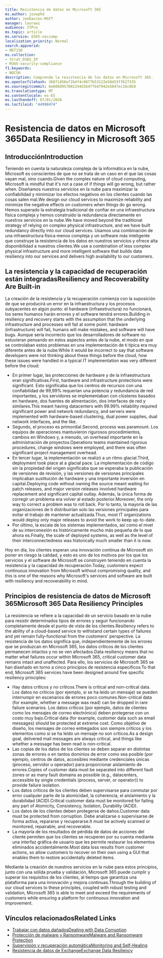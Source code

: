 ```yaml
---
title: Resistencia de datos en Microsoft 365
ms.author: josephd
author: JoeDavies-MSFT
manager: laurawi
audience: ITPro
ms.topic: article
ms.service: O365-seccomp
localization_priority: Normal
search.appverid:
- MET150
ms.collection:
- Strat_O365_IP
- M365-security-compliance
f1.keywords:
- NOCSH
description: Comprenda la resistencia de los datos en Microsoft 365.
ms.openlocfilehash: 368f1d56ef2b4f4c9677b53122e58453ff627335
ms.sourcegitcommit: 6e608d957082244d1b4ffb47942e5847ec18c0b9
ms.translationtype: MT
ms.contentlocale: es-ES
ms.lasthandoff: 07/01/2020
ms.locfileid: "44998474"
---
```

# <a name="data-resiliency-in-microsoft-365"></a><span data-ttu-id="8cd23-103">Resistencia de datos en Microsoft 365</span><span class="sxs-lookup"><span data-stu-id="8cd23-103">Data Resiliency in Microsoft 365</span></span>

## <a name="introduction"></a><span data-ttu-id="8cd23-104">Introducción</span><span class="sxs-lookup"><span data-stu-id="8cd23-104">Introduction</span></span>

<span data-ttu-id="8cd23-105">Teniendo en cuenta la naturaleza compleja de la informática en la nube, Microsoft es conscientes de que no se trata de un caso en el que las cosas vayan mal, sino cuando.</span><span class="sxs-lookup"><span data-stu-id="8cd23-105">Given the complex nature of cloud computing, Microsoft is mindful that it's not a case of if things will go wrong, but rather when.</span></span> <span data-ttu-id="8cd23-106">Diseñamos nuestros servicios en la nube para maximizar la confiabilidad y minimizar los efectos negativos en los clientes cuando las cosas salen mal.</span><span class="sxs-lookup"><span data-stu-id="8cd23-106">We design our cloud services to maximize reliability and minimize the negative effects on customers when things do go wrong.</span></span> <span data-ttu-id="8cd23-107">Hemos superado la estrategia tradicional de confiar en una infraestructura física compleja y hemos construido la redundancia directamente en nuestros servicios en la nube.</span><span class="sxs-lookup"><span data-stu-id="8cd23-107">We have moved beyond the traditional strategy of relying on complex physical infrastructure, and we have built redundancy directly into our cloud services.</span></span> <span data-ttu-id="8cd23-108">Usamos una combinación de una infraestructura física menos compleja y un software más inteligente que construye la resistencia de los datos en nuestros servicios y ofrece alta disponibilidad a nuestros clientes.</span><span class="sxs-lookup"><span data-stu-id="8cd23-108">We use a combination of less complex physical infrastructure and more intelligent software that builds data resiliency into our services and delivers high availability to our customers.</span></span> 

## <a name="resiliency-and-recoverability-are-built-in"></a><span data-ttu-id="8cd23-109">La resistencia y la capacidad de recuperación están integradas</span><span class="sxs-lookup"><span data-stu-id="8cd23-109">Resiliency and Recoverability Are Built-in</span></span> 

<span data-ttu-id="8cd23-110">La creación de la resistencia y la recuperación comienza con la suposición de que se producirá un error en la infraestructura y los procesos subyacentes en algún punto: el hardware (infraestructura) no funcionará, los seres humanos harán errores y el software tendrá errores.</span><span class="sxs-lookup"><span data-stu-id="8cd23-110">Building in resiliency and recovery starts with the assumption that the underlying infrastructure and processes will fail at some point: hardware (infrastructure) will fail, humans will make mistakes, and software will have bugs.</span></span> <span data-ttu-id="8cd23-111">Aunque sería incorrecto que los desarrolladores de software no estuvieran pensando en estos aspectos antes de la nube, el modo en que se controlaban estos problemas en una implementación de ti típica era muy diferente antes de la nube:</span><span class="sxs-lookup"><span data-stu-id="8cd23-111">While it would be incorrect to say that software developers were not thinking about these things before the cloud, how these issues were handled in a typical IT implementation was very different before the cloud:</span></span>

- <span data-ttu-id="8cd23-112">En primer lugar, las protecciones de hardware y de la infraestructura eran significativas.</span><span class="sxs-lookup"><span data-stu-id="8cd23-112">First, hardware and infrastructure protections were significant.</span></span> <span data-ttu-id="8cd23-113">Esto significaba que los centros de recursos con una confiabilidad de 99,99% requerían una potencia y redundancia de red importantes, y los servidores se implementaban con clústeres basados en hardware, dos fuentes de alimentación, dos interfaces de red y similares.</span><span class="sxs-lookup"><span data-stu-id="8cd23-113">This meant having datacenters with 99.99% reliability required significant power and network redundancy, and servers were implemented with hardware-based clustering, dual power supplies, dual network interfaces, and the like.</span></span> 
- <span data-ttu-id="8cd23-114">Segundo, el proceso es primordial.</span><span class="sxs-lookup"><span data-stu-id="8cd23-114">Second, process was paramount.</span></span> <span data-ttu-id="8cd23-115">Los equipos de operaciones mantuvieron rigurosos procedimientos, cambios en Windows y, a menudo, un overhead importante en la administración de proyectos.</span><span class="sxs-lookup"><span data-stu-id="8cd23-115">Operations teams maintained rigorous procedures, change windows were employed, and there was often significant project management overhead.</span></span> 
- <span data-ttu-id="8cd23-116">En tercer lugar, la implementación se realizó a un ritmo glacial.</span><span class="sxs-lookup"><span data-stu-id="8cd23-116">Third, deployment took place at a glacial pace.</span></span> <span data-ttu-id="8cd23-117">La implementación de código sin la propiedad del origen significaba que se esperaba la publicación de versiones de revisión, y las versiones de versiones principales implicaban sustitución de hardware y una importante inversión en capital.</span><span class="sxs-lookup"><span data-stu-id="8cd23-117">Deploying code without owning the source meant waiting for patch releases, and major version releases involved hardware replacement and significant capital outlay.</span></span> <span data-ttu-id="8cd23-118">Además, la única forma de corregir un problema era volver al estado posterior.</span><span class="sxs-lookup"><span data-stu-id="8cd23-118">Moreover, the only way to correct a problem was to roll back.</span></span> <span data-ttu-id="8cd23-119">Por lo tanto, la mayoría de las organizaciones de ti distribuirían solo las versiones principales para evitar el trabajo de mantener actualizada.</span><span class="sxs-lookup"><span data-stu-id="8cd23-119">Thus, most IT organizations would deploy only major releases to avoid the work to keep up-to-date.</span></span> 
- <span data-ttu-id="8cd23-120">Por último, la escala de los sistemas implementados, así como el nivel de su interconexión es históricamente mucho más pequeña de lo que ahora es.</span><span class="sxs-lookup"><span data-stu-id="8cd23-120">Finally, the scale of deployed systems, as well as the level of their interconnectedness was historically much smaller than it is now.</span></span> 

<span data-ttu-id="8cd23-121">Hoy en día, los clientes esperan una innovación continua de Microsoft sin poner en riesgo la calidad, y esto es uno de los motivos por los que los servicios y el software de Microsoft se construyen teniendo en cuenta la resistencia y la capacidad de recuperación.</span><span class="sxs-lookup"><span data-stu-id="8cd23-121">Today, customers expect continuous innovation from Microsoft without compromising quality, and this is one of the reasons why Microsoft's services and software are built with resiliency and recoverability in mind.</span></span> 

## <a name="microsoft-365-data-resiliency-principles"></a><span data-ttu-id="8cd23-122">Principios de resistencia de datos de Microsoft 365</span><span class="sxs-lookup"><span data-stu-id="8cd23-122">Microsoft 365 Data Resiliency Principles</span></span>

<span data-ttu-id="8cd23-123">La resistencia se refiere a la capacidad de un servicio basado en la nube para resistir determinados tipos de errores y seguir funcionando completamente desde el punto de vista de los clientes.</span><span class="sxs-lookup"><span data-stu-id="8cd23-123">Resiliency refers to the ability of a cloud-based service to withstand certain types of failures and yet remain fully-functional from the customers' perspective.</span></span> <span data-ttu-id="8cd23-124">La resistencia de los datos significa que, independientemente de los errores que se produzcan en Microsoft 365, los datos críticos de los clientes permanecen intactos y no se ven afectados.</span><span class="sxs-lookup"><span data-stu-id="8cd23-124">Data resiliency means that no matter what failures occur within Microsoft 365, critical customer data remains intact and unaffected.</span></span> <span data-ttu-id="8cd23-125">Para ello, los servicios de Microsoft 365 se han diseñado en torno a cinco principios de resistencia específicos:</span><span class="sxs-lookup"><span data-stu-id="8cd23-125">To that end, Microsoft 365 services have been designed around five specific resiliency principles:</span></span>

- <span data-ttu-id="8cd23-126">Hay datos críticos y no críticos.</span><span class="sxs-lookup"><span data-stu-id="8cd23-126">There is critical and non-critical data.</span></span> <span data-ttu-id="8cd23-127">Los datos no críticos (por ejemplo, si se ha leído un mensaje) se pueden interrumpir en escenarios de errores poco comunes.</span><span class="sxs-lookup"><span data-stu-id="8cd23-127">Non-critical data (for example, whether a message was read) can be dropped in rare failure scenarios.</span></span> <span data-ttu-id="8cd23-128">Los datos críticos (por ejemplo, datos de clientes como los mensajes de correo electrónico) deben protegerse con un costo muy bajo.</span><span class="sxs-lookup"><span data-stu-id="8cd23-128">Critical data (for example, customer data such as email messages) should be protected at extreme cost.</span></span> <span data-ttu-id="8cd23-129">Como objetivo de diseño, los mensajes de correo entregados son siempre críticos y los elementos como si se ha leído un mensaje no son críticos.</span><span class="sxs-lookup"><span data-stu-id="8cd23-129">As a design goal, delivered mail messages are always critical, and things like whether a message has been read is non-critical.</span></span> 
- <span data-ttu-id="8cd23-130">Las copias de los datos de los clientes se deben separar en distintas zonas de errores o en tantos dominios de error como sea posible (por ejemplo, centros de datos, accesibles mediante credenciales únicas (proceso, servidor u operador) para proporcionar aislamiento de errores.</span><span class="sxs-lookup"><span data-stu-id="8cd23-130">Copies of customer data must be separated into different fault zones or as many fault domains as possible (e.g., datacenters, accessible by single credentials (process, server, or operator)) to provide failure isolation.</span></span> 
- <span data-ttu-id="8cd23-131">Los datos críticos de los clientes deben supervisarse para conmutar por error cualquier parte de la atomicidad, la coherencia, el aislamiento y la durabilidad (ACID).</span><span class="sxs-lookup"><span data-stu-id="8cd23-131">Critical customer data must be monitored for failing any part of Atomicity, Consistency, Isolation, Durability (ACID).</span></span> 
- <span data-ttu-id="8cd23-132">Los datos de los clientes deben protegerse de daños.</span><span class="sxs-lookup"><span data-stu-id="8cd23-132">Customer data must be protected from corruption.</span></span> <span data-ttu-id="8cd23-133">Debe analizarse o supervisarse de forma activa, repararse y recuperarse.</span><span class="sxs-lookup"><span data-stu-id="8cd23-133">It must be actively scanned or monitored, repairable, and recoverable.</span></span> 
- <span data-ttu-id="8cd23-134">La mayoría de los resultados de pérdida de datos de acciones del cliente permiten que los clientes se recuperen por su cuenta mediante una interfaz gráfica de usuario que les permite restaurar los elementos eliminados accidentalmente.</span><span class="sxs-lookup"><span data-stu-id="8cd23-134">Most data loss results from customer actions, so allow customers to recover on their own using a GUI that enables them to restore accidentally deleted items.</span></span> 
 
<span data-ttu-id="8cd23-135">Mediante la creación de nuestros servicios en la nube para estos principios, junto con una sólida prueba y validación, Microsoft 365 puede cumplir y superar los requisitos de los clientes, al tiempo que garantiza una plataforma para una innovación y mejora continuas.</span><span class="sxs-lookup"><span data-stu-id="8cd23-135">Through the building of our cloud services to these principles, coupled with robust testing and validation, Microsoft 365 is able to meet and exceed the requirements of customers while ensuring a platform for continuous innovation and improvement.</span></span> 

## <a name="related-links"></a><span data-ttu-id="8cd23-136">Vínculos relacionados</span><span class="sxs-lookup"><span data-stu-id="8cd23-136">Related Links</span></span>

- [<span data-ttu-id="8cd23-137">Trabajar con datos dañados</span><span class="sxs-lookup"><span data-stu-id="8cd23-137">Dealing with Data Corruption</span></span>](office-365-dealing-with-data-corruption.md)
- [<span data-ttu-id="8cd23-138">Protección de malware y Ransomware</span><span class="sxs-lookup"><span data-stu-id="8cd23-138">Malware and Ransomware Protection</span></span>](office-365-malware-and-ransomware-protection.md)
- [<span data-ttu-id="8cd23-139">Supervisión y recuperación automática</span><span class="sxs-lookup"><span data-stu-id="8cd23-139">Monitoring and Self-Healing</span></span>](office-365-monitoring-and-self-healing.md)
- [<span data-ttu-id="8cd23-140">Resistencia de datos de Exchange</span><span class="sxs-lookup"><span data-stu-id="8cd23-140">Exchange Data Resiliency</span></span>](office-365-exchange-data-resiliency.md)